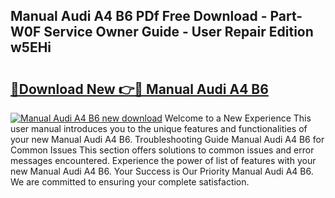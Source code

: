 ## Manual Audi A4 B6 PDf Free Download - Part-W0F Service Owner Guide - User Repair Edition w5EHi

# <h2><a href="http://bc14311.oget.top/?id=Manual+Audi+A4+B6">🔗Download New 👉🔴 Manual Audi A4 B6</a></h2>

[![Manual Audi A4 B6 new download](https://i.imgur.com/5g1atiW.png)](http://bc14311.oget.top/?id=Manual+Audi+A4+B6)
Welcome to a New Experience This user manual introduces you to the unique features and functionalities of your new Manual Audi A4 B6. Troubleshooting Guide Manual Audi A4 B6 for Common Issues This section offers solutions to common issues and error messages encountered. Experience the power of list of features with your new Manual Audi A4 B6. Your Success is Our Priority Manual Audi A4 B6. We are committed to ensuring your complete satisfaction.
